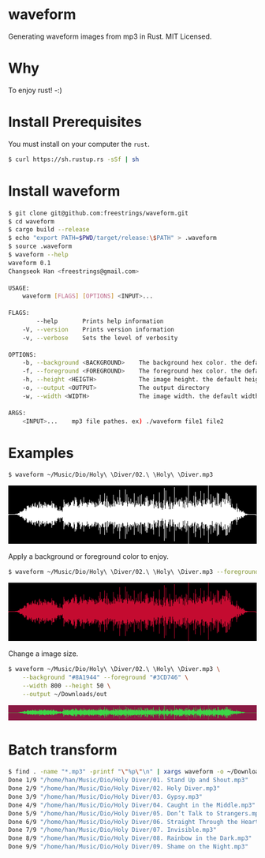 waveform
===

Generating waveform images from mp3 in Rust. MIT Licensed.

Why
===

To enjoy rust! -:)

Install Prerequisites
===

You must install on your computer the `rust`.

```bash
$ curl https://sh.rustup.rs -sSf | sh
```

Install waveform
===

```bash
$ git clone git@github.com:freestrings/waveform.git
$ cd waveform
$ cargo build --release
$ echo "export PATH=$PWD/target/release:\$PATH" > .waveform
$ source .waveform
$ waveform --help
waveform 0.1
Changseok Han <freestrings@gmail.com>

USAGE:
    waveform [FLAGS] [OPTIONS] <INPUT>...

FLAGS:
        --help       Prints help information
    -V, --version    Prints version information
    -v, --verbose    Sets the level of verbosity

OPTIONS:
    -b, --background <BACKGROUND>    The background hex color. the default value is #000000
    -f, --foreground <FOREGROUND>    The foreground hex color. the default value is #ffffff
    -h, --height <HEIGTH>            The image height. the default height is 120 pixel
    -o, --output <OUTPUT>            The output directory
    -w, --width <WIDTH>              The image width. the default width is 512 pixel

ARGS:
    <INPUT>...    mp3 file pathes. ex) ./waveform file1 file2
```

Examples
===

```bash
$ waveform ~/Music/Dio/Holy\ \Diver/02.\ \Holy\ \Diver.mp3
```
![waveform](./resources/02%20Holy%20Diver.mp3.png)

Apply a background or foreground color to enjoy.

```bash
$ waveform ~/Music/Dio/Holy\ \Diver/02.\ \Holy\ \Diver.mp3 --foreground "#c40b30"
```

![waveform_fg](./resources/02%20Holy%20Diver.mp3.fg.png)

Change a image size.

```bash
$ waveform ~/Music/Dio/Holy\ \Diver/02.\ \Holy\ \Diver.mp3 \
    --background "#8A1944" --foreground "#3CD746" \
    --width 800 --height 50 \
    --output ~/Downloads/out
```

![waveform_scale](./resources/02%20Holy%20Diver.mp3.scale.png)

Batch transform
===

```bash
$ find . -name "*.mp3" -printf "\"%p\"\n" | xargs waveform -o ~/Downloads/out -f "#c40b30" -v
Done 1/9 "/home/han/Music/Dio/Holy Diver/01. Stand Up and Shout.mp3"
Done 2/9 "/home/han/Music/Dio/Holy Diver/02. Holy Diver.mp3"
Done 3/9 "/home/han/Music/Dio/Holy Diver/03. Gypsy.mp3"
Done 4/9 "/home/han/Music/Dio/Holy Diver/04. Caught in the Middle.mp3"
Done 5/9 "/home/han/Music/Dio/Holy Diver/05. Don’t Talk to Strangers.mp3"
Done 6/9 "/home/han/Music/Dio/Holy Diver/06. Straight Through the Heart.mp3"
Done 7/9 "/home/han/Music/Dio/Holy Diver/07. Invisible.mp3"
Done 8/9 "/home/han/Music/Dio/Holy Diver/08. Rainbow in the Dark.mp3"
Done 9/9 "/home/han/Music/Dio/Holy Diver/09. Shame on the Night.mp3"
```